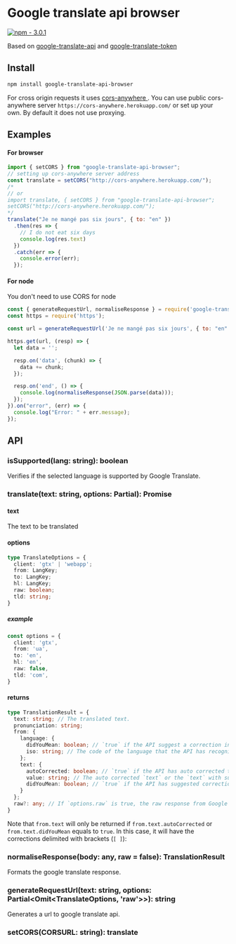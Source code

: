 # Google translate api browser

[![npm - 3.0.1](https://img.shields.io/badge/npm-3.0.1-2ea44f?logo=npm&logoColor=%23CB3837)](https://www.npmjs.com/package/google-translate-api-browser)

Based on [google-translate-api](https://github.com/matheuss/google-translate-api) and [google-translate-token](https://github.com/matheuss/google-translate-token)

## Install

```bash
npm install google-translate-api-browser
```

For cross origin requests it uses [cors-anywhere
](https://github.com/Rob--W/cors-anywhere). You can use public cors-anywhere server `https://cors-anywhere.herokuapp.com/` or set up your own. By default it does not use proxying.

## Examples

#### For browser

```javascript
import { setCORS } from "google-translate-api-browser";
// setting up cors-anywhere server address
const translate = setCORS("http://cors-anywhere.herokuapp.com/");
/*
// or
import translate, { setCORS } from "google-translate-api-browser";
setCORS("http://cors-anywhere.herokuapp.com/");
*/
translate("Je ne mangé pas six jours", { to: "en" })
  .then(res => {
    // I do not eat six days
    console.log(res.text)
  })
  .catch(err => {
    console.error(err);
  });
```

#### For node

You don't need to use CORS for node

```javascript
const { generateRequestUrl, normaliseResponse } = require('google-translate-api-browser');
const https = require('https');

const url = generateRequestUrl('Je ne mangé pas six jours', { to: "en" });

https.get(url, (resp) => {
  let data = '';

  resp.on('data', (chunk) => {
    data += chunk;
  });

  resp.on('end', () => {
    console.log(normaliseResponse(JSON.parse(data)));
  });
}).on("error", (err) => {
  console.log("Error: " + err.message);
});
```

## API

### isSupported(lang: string): boolean
Verifies if the selected language is supported by Google Translate.

### translate(text: string, options: Partial<TranslateOptions>): Promise<TranslationResult>

#### text
The text to be translated

#### options
```typescript
type TranslateOptions = {
  client: 'gtx' | 'webapp';
  from: LangKey;
  to: LangKey;
  hl: LangKey;
  raw: boolean;
  tld: string;
}
```
##### example
```typescript
const options = {
  client: 'gtx',
  from: 'ua',
  to: 'en',
  hl: 'en',
  raw: false,
  tld: 'com',
}
```
#### returns
```typescript
type TranslationResult = {
  text: string; // The translated text.
  pronunciation: string;
  from: {
    language: {
      didYouMean: boolean; // `true` if the API suggest a correction in the source language
      iso: string; // The code of the language that the API has recognized in the `text`
    };
    text: {
      autoCorrected: boolean; // `true` if the API has auto corrected the `text`
      value: string; // The auto corrected `text` or the `text` with suggested corrections
      didYouMean: boolean; // `true` if the API has suggested corrections to the `text`
    }
  };
  raw?: any; // If `options.raw` is true, the raw response from Google Translate servers
}
```

Note that `from.text` will only be returned if `from.text.autoCorrected` or `from.text.didYouMean` equals to `true`. In this case, it will have the corrections delimited with brackets (`[ ]`):


### normaliseResponse(body: any, raw = false): TranslationResult
Formats the google translate response.

### generateRequestUrl(text: string, options: Partial<Omit<TranslateOptions, 'raw'>>): string
Generates a url to google translate api.

### setCORS(CORSURL: string): translate
